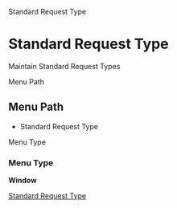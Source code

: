 
Standard Request Type
# Standard Request Type


Maintain Standard Request Types

Menu Path
## Menu Path



- Standard Request Type

Menu Type
### Menu Type

**Window**


[Standard Request Type](../../window-standard-request-type.md)